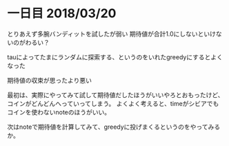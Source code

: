 # 一日目 2018/03/20

とりあえず多腕バンディットを試したが弱い
期待値が合計1.0にしないといけないのがわるい？

tauによってたまにランダムに探索する、というのをいれたgreedyにするとよくなった

期待値の収束が思ったより悪い

最初は、実際にやってみて試して期待値だしたほうがいいやろとおもったけど、コインがどんどんへっていってしまう。
よくよく考えると、timeがシビアでもコインを使わないnoteのほうがいい。

次はnoteで期待値を計算してみて、greedyに投げまくるというのをやってみるか。
